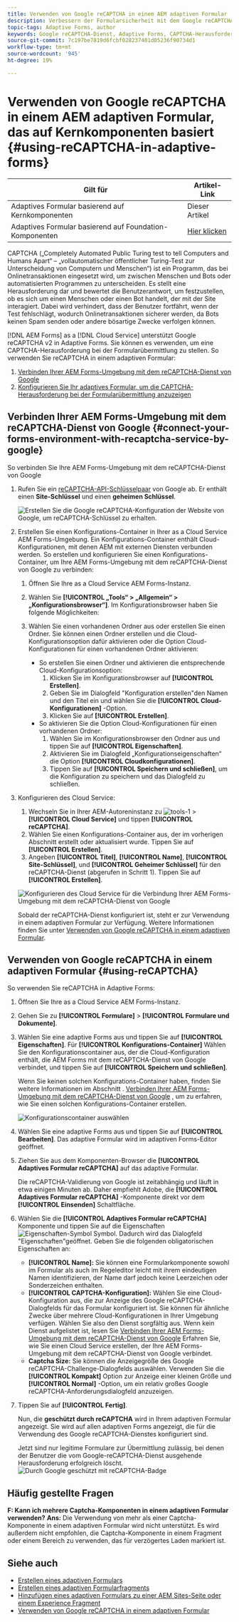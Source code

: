 ```yaml
---
title: Verwenden von Google reCAPTCHA in einem AEM adaptiven Formular
description: Verbessern der Formularsicherheit mit dem Google reCAPTCHA-Dienst. Schrittweise Anleitung innen!
topic-tags: Adaptive Forms, author
keywords: Google reCAPTCHA-Dienst, Adaptive Forms, CAPTCHA-Herausforderung, Bot-Prävention, Kernkomponenten, Formularübermittlungssicherheit, Form-Spam-Prävention
source-git-commit: 7c197be7819d6fcbf028237401d05236f90734d1
workflow-type: tm+mt
source-wordcount: '945'
ht-degree: 19%

---
```



# Verwenden von Google reCAPTCHA in einem AEM adaptiven Formular, das auf Kernkomponenten basiert {#using-reCAPTCHA-in-adaptive-forms}

| Gilt für | Artikel-Link |
| -------- | ---------------------------- |
| Adaptives Formular basierend auf Kernkomponenten | Dieser Artikel |
| Adaptives Formular basierend auf Foundation-Komponenten | [Hier klicken](/help/forms/captcha-adaptive-forms.md) |

CAPTCHA („Completely Automated Public Turing test to tell Computers and Humans Apart“ – „vollautomatischer öffentlicher Turing-Test zur Unterscheidung von Computern und Menschen“) ist ein Programm, das bei Onlinetransaktionen eingesetzt wird, um zwischen Menschen und Bots oder automatisierten Programmen zu unterscheiden. Es stellt eine Herausforderung dar und bewertet die Benutzerantwort, um festzustellen, ob es sich um einen Menschen oder einen Bot handelt, der mit der Site interagiert. Dabei wird verhindert, dass der Benutzer fortfährt, wenn der Test fehlschlägt, wodurch Onlinetransaktionen sicherer werden, da Bots keinen Spam senden oder andere bösartige Zwecke verfolgen können.

[!DNL AEM Forms] as a [!DNL Cloud Service] unterstützt Google reCAPTCHA v2 in Adaptive Forms. Sie können es verwenden, um eine CAPTCHA-Herausforderung bei der Formularübermittlung zu stellen. So verwenden Sie reCAPTCHA in einem adaptiven Formular:

1. [Verbinden Ihrer AEM Forms-Umgebung mit dem reCAPTCHA-Dienst von Google](#connect-your-forms-environment-with-recaptcha-service-by-google)
1. [Konfigurieren Sie Ihr adaptives Formular, um die CAPTCHA-Herausforderung bei der Formularübermittlung anzuzeigen](#using-reCAPTCHA)

## Verbinden Ihrer AEM Forms-Umgebung mit dem reCAPTCHA-Dienst von Google {#connect-your-forms-environment-with-recaptcha-service-by-google}

So verbinden Sie Ihre AEM Forms-Umgebung mit dem reCAPTCHA-Dienst von Google

1. Rufen Sie ein [reCAPTCHA-API-Schlüsselpaar](https://www.google.com/recaptcha/admin) von Google ab. Er enthält einen **Site-Schlüssel** und einen **geheimen Schlüssel**.

   ![Erstellen Sie die Google reCAPTCHA-Konfiguration der Website von Google, um reCAPTCHA-Schlüssel zu erhalten.](/help/forms/assets/google-captcha.gif)
1. Erstellen Sie einen Konfigurations-Container in Ihrer as a Cloud Service AEM Forms-Umgebung. Ein Konfigurations-Container enthält Cloud-Konfigurationen, mit denen AEM mit externen Diensten verbunden werden. So erstellen und konfigurieren Sie einen Konfigurations-Container, um Ihre AEM Forms-Umgebung mit dem reCAPTCHA-Dienst von Google zu verbinden:
   1. Öffnen Sie Ihre as a Cloud Service AEM Forms-Instanz.
   1. Wählen Sie **[!UICONTROL „Tools“ > „Allgemein“ > „Konfigurationsbrowser“]**. Im Konfigurationsbrowser haben Sie folgende Möglichkeiten:
   1. Wählen Sie einen vorhandenen Ordner aus oder erstellen Sie einen Ordner. Sie können einen Ordner erstellen und die Cloud-Konfigurationsoption dafür aktivieren oder die Option Cloud-Konfigurationen für einen vorhandenen Ordner aktivieren:

      * So erstellen Sie einen Ordner und aktivieren die entsprechende Cloud-Konfigurationsoption:
         1. Klicken Sie im Konfigurationsbrowser auf **[!UICONTROL Erstellen]**.
         1. Geben Sie im Dialogfeld &quot;Konfiguration erstellen&quot;den Namen und den Titel ein und wählen Sie die **[!UICONTROL Cloud-Konfigurationen]** -Option.
         1. Klicken Sie auf **[!UICONTROL Erstellen]**.
      * So aktivieren Sie die Option Cloud-Konfigurationen für einen vorhandenen Ordner:
         1. Wählen Sie im Konfigurationsbrowser den Ordner  aus und tippen Sie auf **[!UICONTROL Eigenschaften]**.
         1. Aktivieren Sie im Dialogfeld „Konfigurationseigenschaften“ die Option **[!UICONTROL Cloudkonfigurationen]**.
         1. Tippen Sie auf **[!UICONTROL Speichern und schließen]**, um die Konfiguration zu speichern und das Dialogfeld zu schließen.

1. Konfigurieren des Cloud Service:
   1. Wechseln Sie in Ihrer AEM-Autoreninstanz zu ![tools-1](assets/tools-1.png) > **[!UICONTROL Cloud Service]** und tippen **[!UICONTROL reCAPTCHA]**.
   1. Wählen Sie einen Konfigurations-Container aus, der im vorherigen Abschnitt erstellt oder aktualisiert wurde. Tippen Sie auf **[!UICONTROL Erstellen]**.
   1. Angeben **[!UICONTROL Titel]**, **[!UICONTROL Name]**, **[!UICONTROL Site-Schlüssel]**, und **[!UICONTROL Geheimer Schlüssel]** für den reCAPTCHA-Dienst (abgerufen in Schritt 1). Tippen Sie auf **[!UICONTROL Erstellen]**.

   ![Konfigurieren des Cloud Service für die Verbindung Ihrer AEM Forms-Umgebung mit dem reCAPTCHA-Dienst von Google](/help/forms/assets/captcha-configuration.gif)

   Sobald der reCAPTCHA-Dienst konfiguriert ist, steht er zur Verwendung in einem adaptiven Formular zur Verfügung. Weitere Informationen finden Sie unter [Verwenden von Google reCAPTCHA in einem adaptiven Formular](#using-reCAPTCHA).

## Verwenden von Google reCAPTCHA in einem adaptiven Formular {#using-reCAPTCHA}

So verwenden Sie reCAPTCHA in Adaptive Forms:

1. Öffnen Sie Ihre as a Cloud Service AEM Forms-Instanz.
1. Gehen Sie zu **[!UICONTROL Formulare]** > **[!UICONTROL Formulare und Dokumente]**.
1. Wählen Sie eine adaptive Forms aus und tippen Sie auf **[!UICONTROL Eigenschaften]**. Für **[!UICONTROL Konfigurations-Container]** Wählen Sie den Konfigurationscontainer aus, der die Cloud-Konfiguration enthält, die AEM Forms mit dem reCAPTCHA-Dienst von Google verbindet, und tippen Sie auf **[!UICONTROL Speichern und schließen]**.

   Wenn Sie keinen solchen Konfigurations-Container haben, finden Sie weitere Informationen im Abschnitt . [Verbinden Ihrer AEM Forms-Umgebung mit dem reCAPTCHA-Dienst von Google](#connect-your-forms-environment-with-recaptcha-service-by-google) , um zu erfahren, wie Sie einen solchen Konfigurations-Container erstellen.

   ![Konfigurationscontainer auswählen](/help/forms/assets/captcha-properties.png)

1. Wählen Sie eine adaptive Forms aus und tippen Sie auf **[!UICONTROL Bearbeiten]**. Das adaptive Formular wird im adaptiven Forms-Editor geöffnet.
1. Ziehen Sie aus dem Komponenten-Browser die **[!UICONTROL Adaptives Formular reCAPTCHA]** auf das adaptive Formular.

   Die reCAPTCHA-Validierung von Google ist zeitabhängig und läuft in etwa einigen Minuten ab. Daher empfiehlt Adobe, die **[!UICONTROL Adaptives Formular reCAPTCHA]** -Komponente direkt vor dem **[!UICONTROL Einsenden]** Schaltfläche.

1. Wählen Sie die **[!UICONTROL Adaptives Formular reCAPTCHA]** Komponente und tippen Sie auf die Eigenschaften ![Eigenschaften-Symbol](assets/configure-icon.svg) Symbol. Dadurch wird das Dialogfeld &quot;Eigenschaften&quot;geöffnet. Geben Sie die folgenden obligatorischen Eigenschaften an:
   * **[!UICONTROL Name]:** Sie können eine Formularkomponente sowohl im Formular als auch im Regeleditor leicht mit ihrem eindeutigen Namen identifizieren, der Name darf jedoch keine Leerzeichen oder Sonderzeichen enthalten.
   * **[!UICONTROL CAPTCHA-Konfiguration]:** Wählen Sie eine Cloud-Konfiguration aus, die zur Anzeige des Google reCAPTCHA-Dialogfelds für das Formular konfiguriert ist. Sie können für ähnliche Zwecke über mehrere Cloud-Konfigurationen in Ihrer Umgebung verfügen. Wählen Sie also den Dienst sorgfältig aus. Wenn kein Dienst aufgelistet ist, lesen Sie [Verbinden Ihrer AEM Forms-Umgebung mit dem reCAPTCHA-Dienst von Google](#connect-your-forms-environment-with-recaptcha-service-by-google) Erfahren Sie, wie Sie einen Cloud Service erstellen, der Ihre AEM Forms-Umgebung mit dem reCAPTCHA-Dienst von Google verbindet.
   * **Captcha Size:** Sie können die Anzeigegröße des Google reCAPTCHA-Challenge-Dialogfelds auswählen. Verwenden Sie die **[!UICONTROL Kompakt]** Option zur Anzeige einer kleinen Größe und **[!UICONTROL Normal]** -Option, um ein relativ großes Google reCAPTCHA-Anforderungsdialogfeld anzuzeigen.

1. Tippen Sie auf **[!UICONTROL Fertig]**.

   Nun, die **geschützt durch reCAPTCHA** wird in Ihrem adaptiven Formular angezeigt. Sie wird auf allen adaptiven Forms angezeigt, die für die Verwendung des Google reCAPTCHA-Dienstes konfiguriert sind.

   Jetzt sind nur legitime Formulare zur Übermittlung zulässig, bei denen der Benutzer die vom Google-reCAPTCHA-Dienst ausgehende Herausforderung erfolgreich löscht.
   ![Durch Google geschützt mit reCAPTCHA-Badge](/help/forms/assets/google-recaptcha-v2.png)

<!--
### Show or hide CAPTCHA component based on rules {#show-hide-captcha}

You can select to show or hide the CAPTCHA component based on rules that you apply on a component in an Adaptive Form. Tap the component, select ![edit rules](assets/edit-rules-icon.svg), and tap **[!UICONTROL Create]** to create a rule. For more information on creating rules, see [Rule Editor](rule-editor.md).

For example, the CAPTCHA component must display in an Adaptive Form only if the Currency Value field in the form has a value of more than 25000.

Tap the **[!UICONTROL Currency Value]** field in the form and create the following rules:

![Show or hide rules](assets/rules-show-hide-captcha.png)

   >[!NOTE]
   >
   > When you select a reCAPTCHA v2 configuration and the size is set to [!UICONTROL Invisible], the show/hide option remains disabled.

   -->

## Häufig gestellte Fragen

**F: Kann ich mehrere Captcha-Komponenten in einem adaptiven Formular verwenden?**
**Ans:** Die Verwendung von mehr als einer Captcha-Komponente in einem adaptiven Formular wird nicht unterstützt. Es wird außerdem nicht empfohlen, die Captcha-Komponente in einem Fragment oder einem Bereich zu verwenden, das für verzögertes Laden markiert ist.

## Siehe auch

* [Erstellen eines adaptiven Formulars](/help/forms/creating-adaptive-form-core-components.md)
* [Erstellen eines adaptiven Formularfragments](/help/forms/adaptive-form-fragments-core-components.md)
* [Hinzufügen eines adaptiven Formulars zu einer AEM Sites-Seite oder einem Experience Fragment](/help/forms/create-or-add-an-adaptive-form-to-aem-sites-page.md)
* [Verwenden von Google reCAPTCHA in einem adaptiven Formular](/help/forms/captcha-adaptive-forms-core-components.md)
